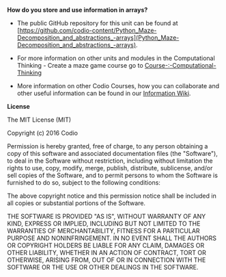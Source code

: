 **How do you store and use information in arrays?**

- The public GitHub repository for this unit can be found at [https://github.com/codio-content/Python_Maze-Decomposition_and_abstractions_-arrays](Python_Maze-Decomposition_and_abstractions_-arrays).

- For more information on other units and modules in the Computational Thinking - Create a maze game course go to [Course-:-Computational-Thinking](https://github.com/codio-content/Information/wiki/Course-:-Computational-Thinking)

- More information on other Codio Courses, how you can collaborate and other useful information can be found in our [Information Wiki](https://github.com/codio-content/Information/wiki).



**License**

The MIT License (MIT)

Copyright (c) 2016 Codio

Permission is hereby granted, free of charge, to any person obtaining a copy of this software and associated documentation files (the "Software"), to deal in the Software without restriction, including without limitation the rights to use, copy, modify, merge, publish, distribute, sublicense, and/or sell copies of the Software, and to permit persons to whom the Software is furnished to do so, subject to the following conditions:

The above copyright notice and this permission notice shall be included in all copies or substantial portions of the Software.

THE SOFTWARE IS PROVIDED "AS IS", WITHOUT WARRANTY OF ANY KIND, EXPRESS OR IMPLIED, INCLUDING BUT NOT LIMITED TO THE WARRANTIES OF MERCHANTABILITY, FITNESS FOR A PARTICULAR PURPOSE AND NONINFRINGEMENT. IN NO EVENT SHALL THE AUTHORS OR COPYRIGHT HOLDERS BE LIABLE FOR ANY CLAIM, DAMAGES OR OTHER LIABILITY, WHETHER IN AN ACTION OF CONTRACT, TORT OR OTHERWISE, ARISING FROM, OUT OF OR IN CONNECTION WITH THE SOFTWARE OR THE USE OR OTHER DEALINGS IN THE SOFTWARE.

